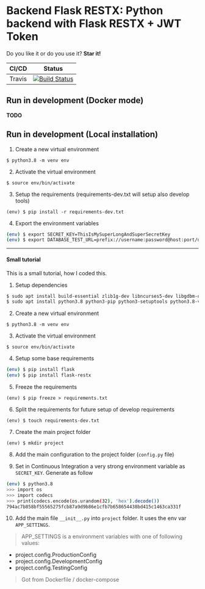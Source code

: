 Backend Flask RESTX: Python backend with Flask RESTX + JWT Token
================================================================

Do you like it or do you use it? **Star it!**

| CI/CD  | Status                                                                                                                                          |
|--------|-------------------------------------------------------------------------------------------------------------------------------------------------|
| Travis | [![Build Status](https://api.travis-ci.com/sineverba/backend-flaskrestx.svg?branch=master)](https://travis-ci.com/sineverba/backend-flaskrestx) |


## Run in development (Docker mode)

__TODO__

## Run in development (Local installation)

1. Create a new virtual environment

`$ python3.8 -m venv env`

2. Activate the virtual environment

`$ source env/bin/activate`

3. Setup the requirements (requirements-dev.txt will setup also develop tools)

`(env) $ pip install -r requirements-dev.txt`

4. Export the environment variables

``` bash
(env) $ export SECRET_KEY=ThisIsMySuperLongAndSuperSecretKey
(env) $ export DATABASE_TEST_URL=prefix://username:password@host:port/database

```

----------------------------------------------------------------------------------------------------------------------


#### Small tutorial

This is a small tutorial, how I coded this.

1. Setup dependencies

``` bash
$ sudo apt install build-essential zlib1g-dev libncurses5-dev libgdbm-dev libnss3-dev libssl-dev libreadline-dev libffi-dev libsqlite3-dev wget
$ sudo apt install python3.8 python3-pip python3-setuptools python3.8-venv -y
```

2. Create a new virtual environment

`$ python3.8 -m venv env`

3. Activate the virtual environment

`$ source env/bin/activate`

4. Setup some base requirements

``` bash
(env) $ pip install flask
(env) $ pip install flask-restx
```

5. Freeze the requirements

`(env) $ pip freeze > requirements.txt`

6. Split the requirements for future setup of develop requirements

`(env) $ touch requirements-dev.txt`

7. Create the main project folder

`(env) $ mkdir project`

8. Add the main configuration to the project folder (`config.py` file)

9. Set in Continuous Integration a very strong environment variable as `SECRET_KEY`. Generate as follow

``` bash
(env) $ python3.8
>>> import os
>>> import codecs
>>> print(codecs.encode(os.urandom(32), 'hex').decode())
794ac7b858bf55565275fcb87a9d9b86e1cfb7b658654438bd415c1463ca331f
```

10. Add the main file `__init__.py` into `project` folder. It uses the env var `APP_SETTINGS`.

> APP_SETTINGS is a environment variables with one of following values:
  - project.config.ProductionConfig
  - project.config.DevelopmentConfig
  - project.config.TestingConfig

> Got from Dockerfile / docker-compose
```
